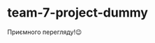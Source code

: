 # team-7-project-dummy

<p>
              Приємного перегляду!<span class="winking-face">&#128521;</span>
